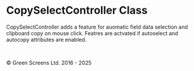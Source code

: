 # CopySelectController Class

CopySelectController adds a feature for auomatic field data selection and clipboard copy on mouse click.
Featres are actvated if autoselect and autocopy attributes are enabled.

<br>

&copy; Green Screens Ltd. 2016 - 2025
